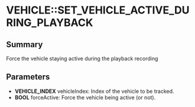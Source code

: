 # VEHICLE::SET_VEHICLE_ACTIVE_DURING_PLAYBACK

## Summary
Force the vehicle staying active during the playback recording

## Parameters
* **VEHICLE_INDEX** vehicleIndex: Index of the vehicle to be tracked.
* **BOOL** forceActive: Force the vehicle being active (or not).